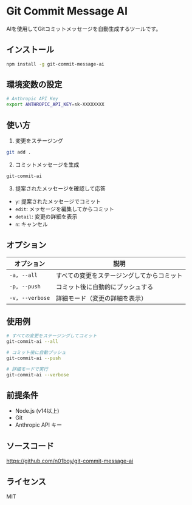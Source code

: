 # Git Commit Message AI

AIを使用してGitコミットメッセージを自動生成するツールです。

## インストール

```bash
npm install -g git-commit-message-ai
```

## 環境変数の設定

```bash
# Anthropic API Key
export ANTHROPIC_API_KEY=sk-XXXXXXXX
```

## 使い方

1. 変更をステージング

```bash
git add .
```

2. コミットメッセージを生成

```bash
git-commit-ai
```

3. 提案されたメッセージを確認して応答

- `y`: 提案されたメッセージでコミット
- `edit`: メッセージを編集してからコミット
- `detail`: 変更の詳細を表示
- `n`: キャンセル

## オプション

| オプション      | 説明                                       |
| --------------- | ------------------------------------------ |
| `-a, --all`     | すべての変更をステージングしてからコミット |
| `-p, --push`    | コミット後に自動的にプッシュする           |
| `-v, --verbose` | 詳細モード（変更の詳細を表示）             |

## 使用例

```bash
# すべての変更をステージングしてコミット
git-commit-ai --all

# コミット後に自動プッシュ
git-commit-ai --push

# 詳細モードで実行
git-commit-ai --verbose
```

## 前提条件

- Node.js (v14以上)
- Git
- Anthropic API キー

## ソースコード

https://github.com/n01boy/git-commit-message-ai

## ライセンス

MIT
